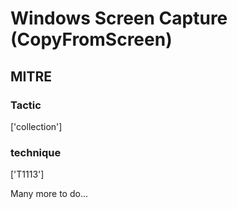 # Windows Screen Capture (CopyFromScreen)

## MITRE

### Tactic
['collection']

### technique
['T1113']

Many more to do...

